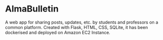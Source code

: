 # AlmaBulletin
A web app for sharing posts, updates, etc. by students and professors on a common platform. Created with Flask, HTML, CSS, SQLite, it has been dockerised and deployed on Amazon EC2 Instance. 
